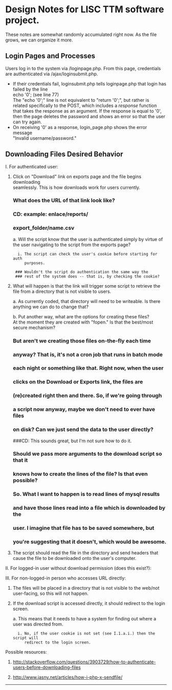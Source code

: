 Design Notes for LISC TTM software project.
===========================================

These notes are somewhat randomly accumulated right now.  As the file
grows, we can organize it more.

Login Pages and Processes
-------------------------

Users log in to the system via /loginpage.php.  From this page, credentials  
are authenticated via /ajax/loginsubmit.php.  

* If their credentials fail, loginsubmit.php tells loginpage.php that login has  
  failed by the line  
  echo '0'; (see line 77)  
  The "echo '0';" line is not equivalent to "return '0';", but rather is  
  related specifically to the POST, which includes a _response_ function  
  that takes the response as an argument.  If the response is equal to '0',  
  then the page deletes the password and shows an error so that the user  
  can try again.
* On receiving '0' as a response, login_page.php shows the error message  
  "Invalid username/password."



Downloading Files Desired Behavior
--------------

I. For authenticated user:

1. Click on "Download" link on exports page and the file begins downloading   
seamlessly.  This is how downloads work for users currently.
     
     ### What does the URL of that link look like?  
     ### CD: example: enlace/reports/  
     ###              export_folder/name.csv  

     a. Will the script know that the user is authenticated simply by virtue of   
        the user navigating to the script from the exports page?

         i. The script can check the user's cookie before starting for auth
            purposes.

        ### Wouldn't the script do authentication the same way the
        ### rest of the system does -- that is, by checking the cookie?


2. What will happen is that the link will trigger some script to retrieve the
file from a directory that is not visible to users.
     
     a. As currently coded, that directory will need to be writeable.  Is there
        anything we can do to change that?
     
     b. Put another way, what are the options for creating these files?  
        At the moment they are created with "fopen."  Is that the best/most
        secure mechanism?

     ### But aren't we creating those files on-the-fly each time  
     ### anyway?  That is, it's not a cron job that runs in batch mode  
     ### each night or something like that.  Right now, when the user  
     ### clicks on the Download or Exports link, the files are  
     ### (re)created right then and there.  So, if we're going through  
     ### a script now anyway, maybe we don't need to ever have files  
     ### on disk?  Can we just send the data to the user directly?  

     ###CD: This sounds great, but I'm not sure how to do it.  
     ###    Should we pass more arguments to the download script so that it  
     ###    knows how to create the lines of the file?  Is that even possible?  
     ###    So.  What I want to happen is to read lines of mysql results  
     ###    and have those lines read into a file which is downloaded by the   
     ###    user.  I imagine that file has to be saved somewhere, but   
     ###    you're suggesting that it doesn't, which would be awesome.  
     

3. The script should read the file in the directory and send headers that cause
the file to be downloaded onto the user's computer.

II. For logged-in user without download permission (does this exist?):

III. For non-logged-in person who accesses URL directly:

1. The files will be placed in a directory that is not visible to the web/not
   user-facing, so this will not happen.
2. If the download script is accessed directly, it should redirect 
   to the login screen.

     a. This means that it needs to have a system for finding out where a user
      was directed from.

         i. No, if the user cookie is not set (see I.1.a.i.) then the script will
            redirect to the login screen.


Possible resources:

1. http://stackoverflow.com/questions/3903729/how-to-authenticate-users-before-downloading-files

2. http://www.jasny.net/articles/how-i-php-x-sendfile/

--------------------------------------------

